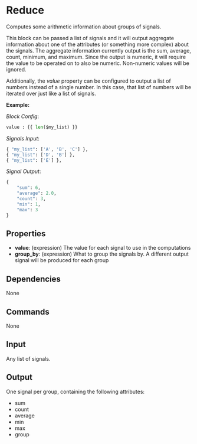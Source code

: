 Reduce
======

Computes some arithmetic information about groups of signals.

This block can be passed a list of signals and it will output aggregate information about one of the attributes (or something more complex) about the signals. The aggregate information currently output is the sum, average, count, minimum, and maximum. Since the output is numeric, it will require the value to be operated on to also be numeric. Non-numeric values will be ignored.

Additionally, the *value* property can be configured to output a list of numbers instead of a single number. In this case, that list of numbers will be iterated over just like a list of signals.

**Example:**

_Block Config_:

```python
value : {{ len($my_list) }}
```

_Signals Input_:

```python
{ "my_list": ['A', 'B', 'C'] },
{ "my_list": ['D', 'B'] },
{ "my_list": ['E'] },
```

_Signal Output_:

```python
{ 
    "sum": 6,
    "average": 2.0,
    "count": 3,
    "min": 1,
    "max": 3
}
```

Properties
---------

-   **value**: (expression) The value for each signal to use in the computations
-   **group_by**: (expression) What to group the signals by. A different output signal will be produced for each group

Dependencies
------------
None

Commands
--------
None

Input
-----
Any list of signals.

Output
------
One signal per group, containing the following attributes:

- sum
- count
- average
- min
- max
- group
